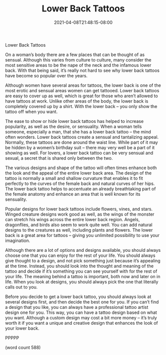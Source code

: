 ﻿---
title: "Lower Back Tattoos"
date: 2021-04-08T21:48:15-08:00
description: "Tattoos Tips for Web Success"
featured_image: "/images/Tattoos.jpg"
tags: ["Tattoos"]
---

Lower Back Tattoos

On a woman’s body there are a few places that can be thought of as sensual.  Although this varies from culture to culture, many consider the most sensitive areas to be the nape of the neck and the infamous lower back.  With that being said, it’s really not hard to see why lower back tattoos have become so popular over the years.  

Although women have several areas for tattoos, the lower back is one of the most erotic and sensual areas women can get tattooed.  Lower back tattoos are easy to cover up as well, which is great for those who aren’t allowed to have tattoos at work.  Unlike other areas of the body, the lower back is completely covered up by a shirt.  With the lower back – you only show the tattoo off when you want.

The ease to show or hide lower back tattoos has helped to increase popularity, as well as the desire, or sensuality.  When a woman tells someone, especially a man, that she has a lower back tattoo – the mind often wonders.  Lower back tattoos create a sensual and tantalizing appeal.  Normally, these tattoos are done around the waist line.  While part of it may be hidden by a women’s birthday suit – there may very well be a part of it showing as well.  For lovers, a lower back tattoo can be very sensual and sexual, a secret that is shared only between the two.

The various designs and shape of the tattoo will often times enhance both the look and the appeal of the entire lower back area.  The design of the tattoo is normally a small and shallow curvature that enables it to fit perfectly to the curves of the female back and natural curves of her hips.  The lower back tattoo helps to accentuate an already breathtaking part of the female anatomy and enhance an area that is well known for its sensuality.

Popular designs for lower back tattoos include flowers, vines, and stars.  Winged creature designs work good as well, as the wings of the monster can stretch his wings across the entire lower back region.  Angels, dragonflies, and birds also seem to work quite well.  You can add natural designs to the creatures as well, including plants and flowers.  The lower back is a great area for tattoos – giving you unlimited possibility to use your imagination.

Although there are a lot of options and designs available, you should always choose one that you can enjoy for the rest of your life.  You should always give thought to a design, and not pick something just because it’s appealing at the time.  Instead, you should look into the thought and meaning of the tattoo and decide if it’s something you can see yourself with for the rest of your life.  The meaning behind a tattoo is important, both now and later on in life.  When you look at designs, you should always pick the one that literally calls out to you.

Before you decide to get a lower back tattoo, you should always look at several designs first, and then decide the best one for you.  If you can’t find a design that you like, you can always have a professional tattoo artist design one for you.  This way, you can have a tattoo design based on what you want.  Although a custom design may cost a bit more money – it’s truly worth it if you want a unique and creative design that enhances the look of your lower back.

PPPPP

(word count 588)
